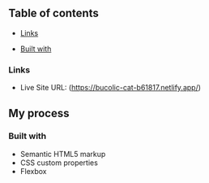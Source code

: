 

## Table of contents


  - [Links](#links)

  - [Built with](#built-with)
  
### Links

- Live Site URL: (https://bucolic-cat-b61817.netlify.app/)

## My process

### Built with

- Semantic HTML5 markup
- CSS custom properties
- Flexbox

